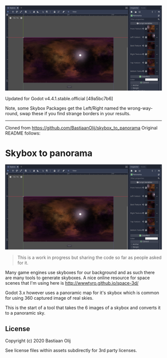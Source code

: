 ![Screenshot](screenshot.png)

Updated for Godot v4.4.1.stable.official [49a5bc7b6]

Note, some Skybox Packages get the Left/Right named the wrong-way-round, swap these if you find strange borders in your results.

---

Cloned from https://github.com/BastiaanOlij/skybox_to_panorama
Original README follows:

# Skybox to panorama

![Screenshot](screenshot.png)

> This is a work in progress but sharing the code so far as people asked for it.

Many game engines use skyboxes for our background and as such there are many tools to generate skyboxes.
A nice online resource for space scenes that I'm using here is http://wwwtyro.github.io/space-3d/

Godot 3.x however uses a panoramic map for it's skybox which is common for using 360 captured image of real skies.

This is the start of a tool that takes the 6 images of a skybox and converts it to a panoramic sky.

## License
Copyright (c) 2020 Bastiaan Olij

See license files within assets subdirectly for 3rd party licenses.
